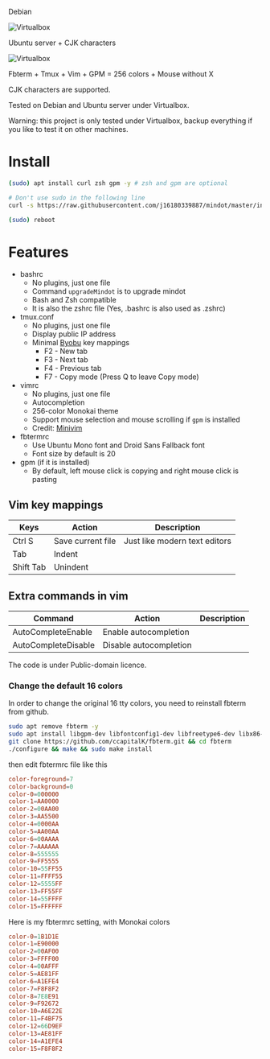 Debian

![Virtualbox](https://i.imgur.com/fVouqMd.png)

Ubuntu server + CJK characters

![Virtualbox](https://i.imgur.com/eJpa9D6.png)

Fbterm + Tmux + Vim + GPM = 256 colors + Mouse without X

CJK characters are supported.

Tested on Debian and Ubuntu server under Virtualbox.

Warning: this project is only tested under Virtualbox, backup everything if you like to test it on other machines.

Install
====
```bash
(sudo) apt install curl zsh gpm -y # zsh and gpm are optional

# Don't use sudo in the following line
curl -s https://raw.githubusercontent.com/j16180339887/mindot/master/install.sh | bash

(sudo) reboot
```

Features
=====
* bashrc
    * No plugins, just one file
    * Command `upgradeMindot` is to upgrade mindot
    * Bash and Zsh compatible
    * It is also the zshrc file (Yes, .bashrc is also used as .zshrc)
* tmux.conf
    * No plugins, just one file
    * Display public IP address
    * Minimal [Byobu](https://github.com/dustinkirkland/byobu) key mappings
        *  F2 - New tab
        *  F3 - Next tab
        *  F4 - Previous tab
        *  F7 - Copy mode (Press Q to leave Copy mode)
* vimrc
    * No plugins, just one file
    * Autocompletion
    * 256-color Monokai theme
    * Support mouse selection and mouse scrolling if `gpm` is installed
    * Credit: [Minivim](https://github.com/sd65/MiniVim)
* fbtermrc
    * Use Ubuntu Mono font and Droid Sans Fallback font
    * Font size by default is 20
* gpm (if it is installed)
    * By default, left mouse click is copying and right mouse click is pasting

## Vim key mappings

| Keys      | Action                                                | Description |
| --------- | ----------------------------------------------------- | ----------- |
| Ctrl S    | Save current file                                     | Just like modern text editors |
| Tab       | Indent                                                | |
| Shift Tab | Unindent                                              | |

## Extra commands in vim

| Command   | Action                                                    | Description |
| --------- | --------------------------------------------------------- | ----------- |
| AutoCompleteEnable    | Enable autocompletion  | |
| AutoCompleteDisable   | Disable autocompletion | |

The code is under Public-domain licence.

### Change the default 16 colors

In order to change the original 16 tty colors, you need to reinstall fbterm from github.

```sh
sudo apt remove fbterm -y
sudo apt install libgpm-dev libfontconfig1-dev libfreetype6-dev libx86-dev pkg-config -y
git clone https://github.com/ccapitalK/fbterm.git && cd fbterm
./configure && make && sudo make install
```

then edit fbtermrc file like this

```conf
color-foreground=7
color-background=0
color-0=000000
color-1=AA0000
color-2=00AA00
color-3=AA5500
color-4=0000AA
color-5=AA00AA
color-6=00AAAA
color-7=AAAAAA
color-8=555555
color-9=FF5555
color-10=55FF55
color-11=FFFF55
color-12=5555FF
color-13=FF55FF
color-14=55FFFF
color-15=FFFFFF
```

Here is my fbtermrc setting, with Monokai colors

```conf
color-0=1B1D1E
color-1=E90000
color-2=00AF00
color-3=FFFF00
color-4=00AFFF
color-5=AE81FF
color-6=A1EFE4
color-7=F8F8F2
color-8=7E8E91
color-9=F92672
color-10=A6E22E
color-11=F4BF75
color-12=66D9EF
color-13=AE81FF
color-14=A1EFE4
color-15=F8F8F2
```
